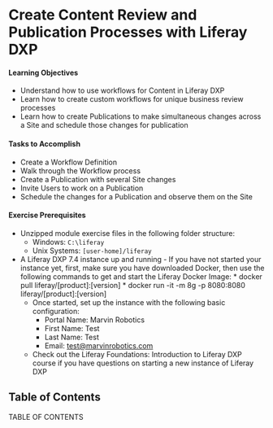 <div class="page"></div>

# Create Content Review and Publication Processes with Liferay DXP

<div class="ahead">

#### Learning Objectives
* Understand how to use workflows for Content in Liferay DXP
* Learn how to create custom workflows for unique business review processes
* Learn how to create Publications to make simultaneous changes across a Site and schedule those changes for publication

#### Tasks to Accomplish
* Create a Workflow Definition
* Walk through the Workflow process 
* Create a Publication with several Site changes
* Invite Users to work on a Publication
* Schedule the changes for a Publication and observe them on the Site

</div>

<div class="page"></div>

<div class="ahead">

#### Exercise Prerequisites

* Unzipped module exercise files in the following folder structure:
    * Windows: <code>C:\liferay</code>
    * Unix Systems: <code>[user-home]/liferay</code>
* A Liferay DXP 7.4 instance up and running
        - If you have not started your instance yet, first, make sure you have downloaded Docker, then use the following commands to get and start the Liferay Docker Image: 
        * docker pull liferay/[product]:[version]
        * docker run -it -m 8g -p 8080:8080 liferay/[product]:[version]
    - Once started, set up the instance with the following basic configuration:
        * Portal Name: Marvin Robotics
        * First Name: Test
        * Last Name: Test
        * Email: test@marvinrobotics.com
    - Check out the Liferay Foundations: Introduction to Liferay DXP course if you have questions on starting a new instance of Liferay DXP

</div>

<h2> Table of Contents </h2>

TABLE OF CONTENTS